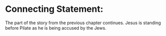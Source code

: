 # Connecting Statement:

The part of the story from the previous chapter continues. Jesus is standing before Pilate as he is being accused by the Jews.